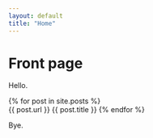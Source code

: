 ```yaml
---
layout: default
title: "Home"
---
```


# Front page

Hello.

{% for post in site.posts %}   
    {{ post.url }} {{ post.title }}
{% endfor %}

Bye.
